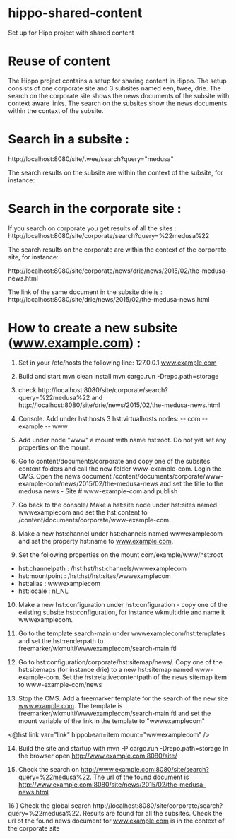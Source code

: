 # hippo-shared-content
Set up for Hipp project with shared content

# Reuse of content


The Hippo project contains a setup for sharing content in Hippo. The setup consists of one corporate site and 3 subsites named een, twee, drie.
The search on the corporate site shows the news documents of the subsite with context aware links.
The search on the subsites show the news documents within the context of the subsite.

# Search in a subsite :

http://localhost:8080/site/twee/search?query="medusa"

The search results on the subsite are within the context of the subsite, for instance:



# Search in the corporate site :

If you search on corporate you get results of all the sites : http://localhost:8080/site/corporate/search?query=%22medusa%22

The search results on the corporate are within the context of the corporate site, for instance:

http://localhost:8080/site/corporate/news/drie/news/2015/02/the-medusa-news.html

The link of the same document in the subsite drie is : http://localhost:8080/site/drie/news/2015/02/the-medusa-news.html


# How to create a new subsite (www.example.com)  :

1)  Set in your /etc/hosts the following line:
    127.0.0.1 www.example.com

2) Build and start
   mvn clean install
   mvn cargo.run -Drepo.path=storage

3) check http://localhost:8080/site/corporate/search?query=%22medusa%22 and  http://localhost:8080/site/drie/news/2015/02/the-medusa-news.html

4) Console. Add under hst:hosts 3 hst:virtualhosts nodes:
      -- com
          -- example
              -- www


5) Add under node "www" a mount with name hst:root. Do not yet set any properties on the mount.

6) Go to content/documents/corporate and copy one of the subsites content folders and call the new folder www-example-com.
Login the CMS. Open the news document /content/documents/corporate/www-example-com/news/2015/02/the-medusa-news and set
the title to the medusa news - Site # www-example-com and publish

7) Go back to the console/ Make a hst:site node under hst:sites named wwwexamplecom and set the hst:content to /content/documents/corporate/www-example-com.

8) Make a new hst:channel under hst:channels named wwwexamplecom and set the property hst:name to www.example.com.

9) Set the following properties on the mount com/example/www/hst:root

- hst:channelpath : /hst:hst/hst:channels/wwwexamplecom
- hst:mountpoint : /hst:hst/hst:sites/wwwexamplecom
- hst:alias : wwwexamplecom
- hst:locale : nl_NL

10) Make a new hst:configuration under hst:configuration - copy one of the existing subsite hst:configuration, for instance
wkmultidrie and name it wwwexamplecom.

11) Go to the template search-main under wwwexamplecom/hst:templates and set the hst:renderpath to freemarker/wkmulti/wwwexamplecom/search-main.ftl

12) Go to hst:configuration/corporate/hst:sitemap/news/. Copy one of the hst:sitemaps (for instance drie)
to a new hst:sitemap named www-example-com. Set the hst:relativecontentpath of the news sitemap item to www-example-com/news

13) Stop the CMS. Add a freemarker template for the search of the new site www.example.com. The template is
freemarker/wkmulti/wwwexamplecom/search-main.ftl and set the mount variable of the link in the template to "wwwexamplecom"

<@hst.link var="link" hippobean=item mount="wwwexamplecom" />

14) Build the site and startup with mvn -P cargo.run -Drepo.path=storage
In the browser open http://www.example.com:8080/site/

15) Check the search on http://www.example.com:8080/site/search?query=%22medusa%22.
The url of the found document is http://www.example.com:8080/site/news/2015/02/the-medusa-news.html

16 ) Check the global search http://localhost:8080/site/corporate/search?query=%22medusa%22. Results are found for
 all the subsites. Check the url of the found news document for www.example.com is in the context of the corporate site









